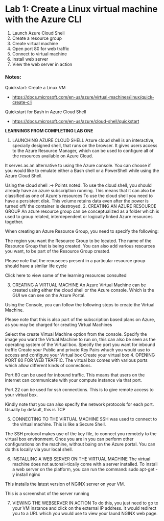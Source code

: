 # Lab 1: Create a Linux virtual machine with the Azure CLI

1. Launch Azure Cloud Shell
2. Create a resource group
3. Create virtual machine
4. Open port 80 for web traffic
5. Connect to virtual machine
6. Install web server
7. View the web server in action

### Notes:

Quickstart: Create a Linux VM
* https://docs.microsoft.com/en-us/azure/virtual-machines/linux/quick-create-cli

Quickstart for Bash in Azure Cloud Shell
* https://docs.microsoft.com/en-us/azure/cloud-shell/quickstart

**LEARNINGS FROM COMPLETING LAB ONE**
1. LAUNCHING AZURE CLOUD SHELL
Azure cloud shell is an interactive, specially designed shell, that runs on the browser. It gives users access to the Azure Resource Manager, which can be used to configure all of the resources available on Azure Cloud.

It serves as an alternative to using the Azure console. You can choose if you would like to emulate either a Bash shell or a PowerShell while using the Azure Cloud Shell.

Using the cloud shell :-> Points noted.
To use the cloud shell, you should already have an azure subscription running. This means that it can also be classified as one of Azure's resources
To use the cloud shell you need to have a persistent disk. This volume retains data even after the power is turned off/ the container is destroyed.
2. CREATING AN AZURE RESOURCE GROUP
An azure resource group can be conceptualized as a folder which is used to group related, interdependent or logically linked Azure resources together.

When creating an Azure Resource Group, you need to specify the following:

The region you want the Resource Group to be located.
The name of the Resource Group that is being created.
You can also add various resources you want, to be part of the Resource Group created.

Please note that the reouseces present in a particular resource group should have a similar life cycle

Click here to view some of the learning resources consulted

3. CREATING A VIRTUAL MACHINE
An Azure Virtual Machine can be created using either the cloud shell or the Azure console. Which is the GUI we can see on the Azure Portal.

Using the Console, you can follow the following steps to create the Virtual Machine.

Please note that this is also part of the subscription based plans on Azure, as you may be charged for creating Virtual Machines

Select the create Virtual Machine option from the console.
Specify the image you want the Virtual Machine to run on, this can also be seen as the operating system of the Virtual box.
Specify the port you want for inbound traffic
Create your Public and private Key Pairs whuch you would use to access and configure your Virtual box
Create your virtual box
4. OPENING PORT 80 FOR WEB TRAFFIC.
The virtual box comes with various ports which allow different kinds of connections.

Port 80 can be used for inbound traffic. This means that users on the internet can communicate with your compute instance via that port.

Port 22 can be used for ssh connections. This is to give remote access to your virtual box.

Kindly note that you can also specify the network protocols for each port. Usually by default, this is TCP

5. CONNECTING TO THE VIRTUAL MACHINE
SSH was used to connect to the virtual machine. This is like a Secure Shell.

The SSH protocol makes use of the key file, to connect you remotely to the virtual box environment. Once you are in you can perform other configurations on the machine, without baing on the Azure portal. You can do this locally via your local shell.

6. INSTALLING A WEB SERVER ON THE VIRTUAL MACHINE
The virtual machine does not autonal=tically come with a server installed. To install a web server on the platform, you can run the command: sudo apt-get -y install nginx

This installs the latest version of NGINX server on your VM.

This is a screenshot of the server running

7. VIEWING THE WEBSERVER IN ACTION
To do this, you just need to go to your VM instance and click on the external IP address. It would redirect you to a URL which you would use to view your laund NGINX web page.
